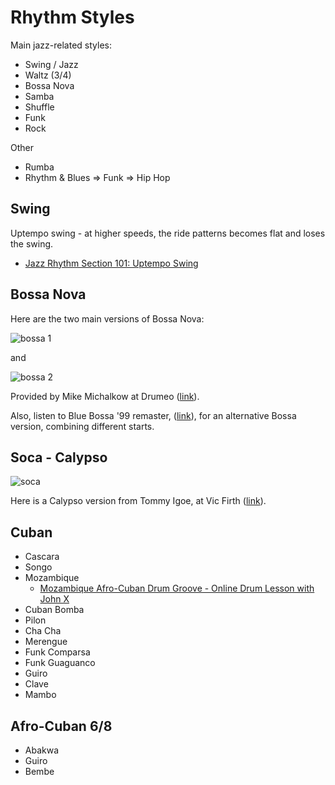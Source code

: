 # Rhythm Styles

Main jazz-related styles:

- Swing / Jazz
- Waltz (3/4)
- Bossa Nova
- Samba
- Shuffle
- Funk
- Rock

Other

- Rumba
- Rhythm & Blues => Funk => Hip Hop

## Swing

Uptempo swing - at higher speeds, the ride patterns becomes flat and loses the swing.

- [Jazz Rhythm Section 101: Uptempo Swing](https://www.youtube.com/watch?v=Nhy1veC_TqI)

## Bossa Nova

Here are the two main versions of Bossa Nova:

![bossa 1](https://i.imgur.com/lNJojiw.png)

and

![bossa 2](https://i.imgur.com/pFJGbx3.png)

Provided by Mike Michalkow at Drumeo ([link](http://www.freedrumlessons.com/drum-lessons/bossa-nova-beats.php)).

Also, listen to Blue Bossa '99 remaster, ([link](https://open.spotify.com/track/6qqK0oeBRapZn8f9hJJENw)), for an alternative Bossa version, combining different starts.

## Soca - Calypso

![soca](http://vicfirth.com/wp-content/uploads/2015/02/GrooveEssentials32-1024x194.png)

Here is a Calypso version from Tommy Igoe, at Vic Firth ([link](http://vicfirth.com/groove-essentials-32-soca/)).

## Cuban

- Cascara
- Songo
- Mozambique
    - [Mozambique Afro-Cuban Drum Groove - Online Drum Lesson with John X](https://www.youtube.com/watch?v=9Q9iDBqq_XU)
- Cuban Bomba
- Pilon
- Cha Cha
- Merengue
- Funk Comparsa
- Funk Guaguanco
- Guiro
- Clave
- Mambo

## Afro-Cuban 6/8

- Abakwa
- Guiro
- Bembe
